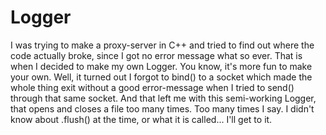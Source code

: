 # Logger
I was trying to make a proxy-server in C++ and tried to find out where the code actually broke, since I got no error message what so ever. That is when I decided to make my own Logger. You know, it's more fun to make your own. Well, it turned out I forgot to bind() to a socket which made the whole thing exit without a good error-message when I tried to send() through that same socket. And that left me with this semi-working Logger, that opens and closes a file too many times. Too many times I say. I didn't know about .flush() at the time, or what it is called... I'll get to it.
